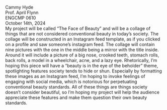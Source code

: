 Cammy Hyde   
Prof. April Flynn   
ENGCMP 0610  
October 14th, 2024  
	My project will be called “The Face of Beauty” and will be a collage of things that are not considered conventional beauty in today’s society. The collage will be constructed in an Instagram feed template, as if you clicked on a profile and saw someone’s instagram feed. The collage will contain nine pictures with the one in the middle being a mirror with the title inside. Around it will include a picture of a big nose, crooked teeth, stomach rolls, back rolls, a model in a wheelchair, acne, and a lazy eye. Rhetorically, I’m hoping this piece will have a “beauty is in the eye of the beholder” theme, spotlighting features society tends to hide or shun. Especially by formatting these images as an Instagram feed, I’m hoping to invoke feelings of engaging with social media, which is notorious for perpetuating conventional beauty standards. All of these things are things society doesn’t consider beautiful, so I’m hoping my project will help the audience appreciate these features and make them question their own beauty standards. 